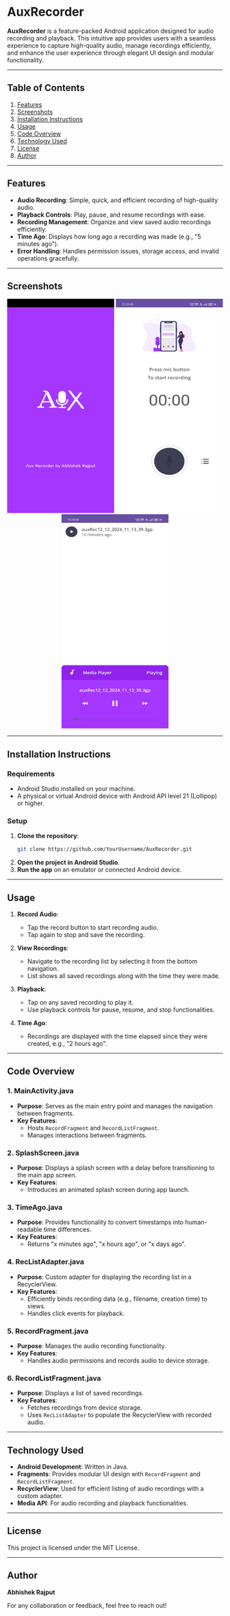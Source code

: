 # **AuxRecorder**

**AuxRecorder** is a feature-packed Android application designed for audio recording and playback. This intuitive app provides users with a seamless experience to capture high-quality audio, manage recordings efficiently, and enhance the user experience through elegant UI design and modular functionality.

---

## **Table of Contents**

1. [Features](#features)  
2. [Screenshots](#screenshots)  
3. [Installation Instructions](#installation-instructions)  
4. [Usage](#usage)  
5. [Code Overview](#code-overview)  
6. [Technology Used](#technology-used)  
7. [License](#license)  
8. [Author](#author)  

---

## **Features**

- **Audio Recording**: Simple, quick, and efficient recording of high-quality audio.  
- **Playback Controls**: Play, pause, and resume recordings with ease.  
- **Recording Management**: Organize and view saved audio recordings efficiently.  
- **Time Ago**: Displays how long ago a recording was made (e.g., "5 minutes ago").  
- **Error Handling**: Handles permission issues, storage access, and invalid operations gracefully.  

---

## **Screenshots**

<p align="center">
    <img src="ScreenshotsNOtherResources/Splash.jpg" height="500" width="250" alt="Splash Screen">
    <img src="ScreenshotsNOtherResources/Home.jpg" height="500" width="250" alt="Recording Screen">
    <img src="ScreenshotsNOtherResources/SavedRecording.jpg" height="500" width="250" alt="Recording List Screen">
</p>

---

## **Installation Instructions**

### **Requirements**

- Android Studio installed on your machine.  
- A physical or virtual Android device with Android API level 21 (Lollipop) or higher.

### **Setup**

1. **Clone the repository**:  
   ```bash
   git clone https://github.com/YourUsername/AuxRecorder.git
   ```
2. **Open the project in Android Studio**.  
3. **Run the app** on an emulator or connected Android device.

---

## **Usage**

1. **Record Audio**:  
   - Tap the record button to start recording audio.  
   - Tap again to stop and save the recording.

2. **View Recordings**:  
   - Navigate to the recording list by selecting it from the bottom navigation.  
   - List shows all saved recordings along with the time they were made.

3. **Playback**:  
   - Tap on any saved recording to play it.  
   - Use playback controls for pause, resume, and stop functionalities.

4. **Time Ago**:  
   - Recordings are displayed with the time elapsed since they were created, e.g., "2 hours ago".

---

## **Code Overview**

### **1. MainActivity.java**  
- **Purpose**: Serves as the main entry point and manages the navigation between fragments.  
- **Key Features**:  
  - Hosts `RecordFragment` and `RecordListFragment`.  
  - Manages interactions between fragments.

### **2. SplashScreen.java**  
- **Purpose**: Displays a splash screen with a delay before transitioning to the main app screen.  
- **Key Features**:  
  - Introduces an animated splash screen during app launch.

### **3. TimeAgo.java**  
- **Purpose**: Provides functionality to convert timestamps into human-readable time differences.  
- **Key Features**:  
  - Returns "x minutes ago", "x hours ago", or "x days ago".

### **4. RecListAdapter.java**  
- **Purpose**: Custom adapter for displaying the recording list in a RecyclerView.  
- **Key Features**:  
  - Efficiently binds recording data (e.g., filename, creation time) to views.  
  - Handles click events for playback.

### **5. RecordFragment.java**  
- **Purpose**: Manages the audio recording functionality.  
- **Key Features**:  
  - Handles audio permissions and records audio to device storage.  

### **6. RecordListFragment.java**  
- **Purpose**: Displays a list of saved recordings.  
- **Key Features**:  
  - Fetches recordings from device storage.  
  - Uses `RecListAdapter` to populate the RecyclerView with recorded audio.

---

## **Technology Used**

- **Android Development**: Written in Java.  
- **Fragments**: Provides modular UI design with `RecordFragment` and `RecordListFragment`.  
- **RecyclerView**: Used for efficient listing of audio recordings with a custom adapter.  
- **Media API**: For audio recording and playback functionalities.  
---

## **License**

This project is licensed under the MIT License.

---

## **Author**

**Abhishek Rajput**  

For any collaboration or feedback, feel free to reach out!

